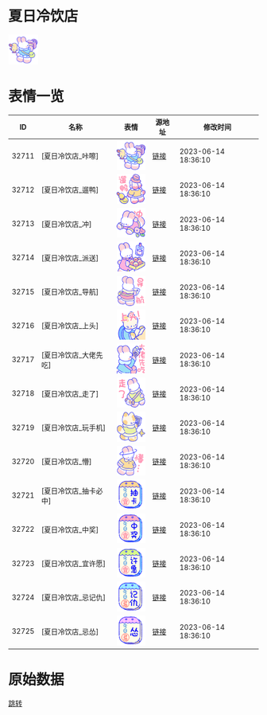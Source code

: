 # 夏日冷饮店

<img src="./cover.png" height="60" alt="cover" />

# 表情一览

|ID|名称|表情|源地址|修改时间|
|----|----|----|----|----|
|32711|[夏日冷饮店_咔嚓]|<img src="./pic/032711_%5B夏日冷饮店_咔嚓%5D.png" height="60" alt="咔嚓"/>|[链接](https://i0.hdslb.com/bfs/garb/7a44c2d2d7098372fc4f1d45fa1dafdf9743ef2a.png)|2023-06-14 18:36:10|
|32712|[夏日冷饮店_遛鸭]|<img src="./pic/032712_%5B夏日冷饮店_遛鸭%5D.png" height="60" alt="遛鸭"/>|[链接](https://i0.hdslb.com/bfs/garb/f5c9e6ac425bc3af02b7551d2e2ac6dff2561289.png)|2023-06-14 18:36:10|
|32713|[夏日冷饮店_冲]|<img src="./pic/032713_%5B夏日冷饮店_冲%5D.png" height="60" alt="冲"/>|[链接](https://i0.hdslb.com/bfs/garb/37d03f6f9b129cd9cd29e99e40efa95c3680e2ce.png)|2023-06-14 18:36:10|
|32714|[夏日冷饮店_派送]|<img src="./pic/032714_%5B夏日冷饮店_派送%5D.png" height="60" alt="派送"/>|[链接](https://i0.hdslb.com/bfs/garb/5494a09af0301b4965f49290afa348d7c8402a40.png)|2023-06-14 18:36:10|
|32715|[夏日冷饮店_导航]|<img src="./pic/032715_%5B夏日冷饮店_导航%5D.png" height="60" alt="导航"/>|[链接](https://i0.hdslb.com/bfs/garb/d6c96f1da0f2c6cd2589f19379eb6a123803b31a.png)|2023-06-14 18:36:10|
|32716|[夏日冷饮店_上头]|<img src="./pic/032716_%5B夏日冷饮店_上头%5D.png" height="60" alt="上头"/>|[链接](https://i0.hdslb.com/bfs/garb/2e2af02b9a22d90447187a3b700f1f0ab95e1e48.png)|2023-06-14 18:36:10|
|32717|[夏日冷饮店_大佬先吃]|<img src="./pic/032717_%5B夏日冷饮店_大佬先吃%5D.png" height="60" alt="大佬先吃"/>|[链接](https://i0.hdslb.com/bfs/garb/5da58ae4cb10ba46fea4664c876a7fb16d340e11.png)|2023-06-14 18:36:10|
|32718|[夏日冷饮店_走了]|<img src="./pic/032718_%5B夏日冷饮店_走了%5D.png" height="60" alt="走了"/>|[链接](https://i0.hdslb.com/bfs/garb/5b8cf36c9ad487552ed6961b8843f3339860eb45.png)|2023-06-14 18:36:10|
|32719|[夏日冷饮店_玩手机]|<img src="./pic/032719_%5B夏日冷饮店_玩手机%5D.png" height="60" alt="玩手机"/>|[链接](https://i0.hdslb.com/bfs/garb/136d1f5b23cd17c88f019e9fbd55987683b90592.png)|2023-06-14 18:36:10|
|32720|[夏日冷饮店_懵]|<img src="./pic/032720_%5B夏日冷饮店_懵%5D.png" height="60" alt="懵"/>|[链接](https://i0.hdslb.com/bfs/garb/875f45b08e36d27c95c4344540e0a863dcfb87b1.png)|2023-06-14 18:36:10|
|32721|[夏日冷饮店_抽卡必中]|<img src="./pic/032721_%5B夏日冷饮店_抽卡必中%5D.png" height="60" alt="抽卡必中"/>|[链接](https://i0.hdslb.com/bfs/garb/213ded23d59b2e2d3867637cc122380d3cd9d950.png)|2023-06-14 18:36:10|
|32722|[夏日冷饮店_中奖]|<img src="./pic/032722_%5B夏日冷饮店_中奖%5D.png" height="60" alt="中奖"/>|[链接](https://i0.hdslb.com/bfs/garb/783c827c7e6ff3a07373963d03e0a2c2ba035c9f.png)|2023-06-14 18:36:10|
|32723|[夏日冷饮店_宜许愿]|<img src="./pic/032723_%5B夏日冷饮店_宜许愿%5D.png" height="60" alt="宜许愿"/>|[链接](https://i0.hdslb.com/bfs/garb/61e1f35636dcac5b7927f74d81c4f2f92b303760.png)|2023-06-14 18:36:10|
|32724|[夏日冷饮店_忌记仇]|<img src="./pic/032724_%5B夏日冷饮店_忌记仇%5D.png" height="60" alt="忌记仇"/>|[链接](https://i0.hdslb.com/bfs/garb/96b4f5d7df07f029fc1452e351c6e205f9444cab.png)|2023-06-14 18:36:10|
|32725|[夏日冷饮店_忌怂]|<img src="./pic/032725_%5B夏日冷饮店_忌怂%5D.png" height="60" alt="忌怂"/>|[链接](https://i0.hdslb.com/bfs/garb/1efdeb85930558f9cd21c7359c01e0f69448525a.png)|2023-06-14 18:36:10|

# 原始数据

[跳转](./raw.json)

